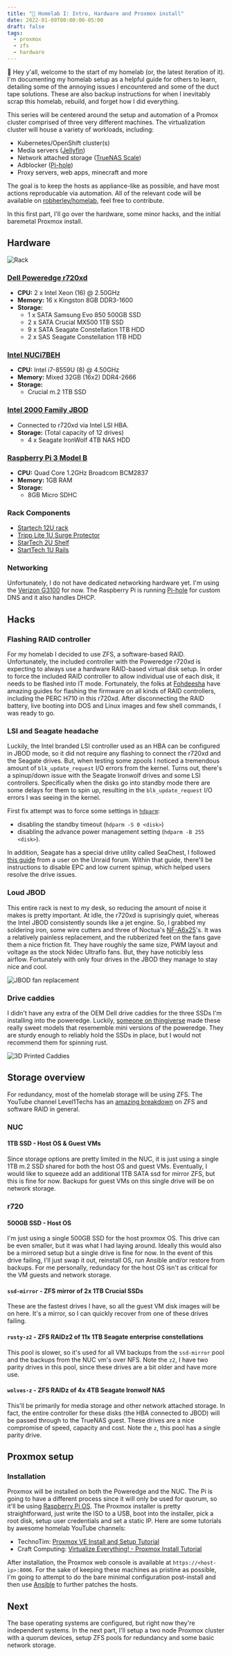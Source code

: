 ```yaml
---
title: "🏡 Homelab I: Intro, Hardware and Proxmox install"
date: 2022-01-09T00:00:00-05:00
draft: false
tags:
  - proxmox
  - zfs
  - hardware
---
```


👋 Hey y'all, welcome to the start of my homelab (or, the latest iteration of it). I'm documenting my homelab setup as a helpful guide for others to learn, detailing some of the annoying issues I encountered and some of the duct tape solutions. These are also backup instructions for when I inevitably scrap this homelab, rebuild, and forget how I did everything.

This series will be centered around the setup and automation of a Promox cluster comprised of three very different machines. The virtualization cluster will house a variety of workloads, including:

- Kubernetes/OpenShift cluster(s)
- Media servers ([Jellyfin](https://jellyfin.org/))
- Network attached storage ([TrueNAS Scale](https://www.truenas.com/truenas-scale/))
- Adblocker ([Pi-hole](https://pi-hole.net/))
- Proxy servers, web apps, minecraft and more

The goal is to keep the hosts as appliance-like as possible, and have most actions reproducable via automation. All of the relevant code will be available on [robherley/homelab](https://github.com/robherley/homelab), feel free to contribute.

In this first part, I'll go over the hardware, some minor hacks, and the initial baremetal Proxmox install.

## Hardware

![Rack](/content/homelab/rack.png)

### [Dell Poweredge r720xd](https://www.dell.com/en-us/work/shop/productdetailstxn/poweredge-r720xd)
  - **CPU:** 2 x Intel Xeon (16) @ 2.50GHz
  - **Memory:** 16 x Kingston 8GB DDR3-1600
  - **Storage:**
    - 1 x SATA Samsung Evo 850 500GB SSD
    - 2 x SATA Crucial MX500 1TB SSD
    - 9 x SATA Seagate Constellation 1TB HDD
    - 2 x SAS Seagate Constellation 1TB HDD

### [Intel NUCi7BEH](https://www.intel.com/content/www/us/en/products/sku/126140/intel-nuc-kit-nuc8i7beh/specifications.html)
  - **CPU:** Intel i7-8559U (8) @ 4.50GHz
  - **Memory:** Mixed 32GB (16x2) DDR4-2666
  - **Storage:**
    - Crucial m.2 1TB SSD

### [Intel 2000 Family JBOD](https://www.intel.com/content/dam/support/us/en/documents/server-products/server-systems/JBOD%20HWG_v.1.42.pdf)
  - Connected to r720xd via Intel LSI HBA.
  - **Storage:** (Total capacity of 12 drives)
    - 4 x Seagate IronWolf 4TB NAS HDD

### [Raspberry Pi 3 Model B](https://www.raspberrypi.com/products/raspberry-pi-3-model-b/)
  - **CPU:** Quad Core 1.2GHz Broadcom BCM2837
  - **Memory:** 1GB RAM
  - **Storage:**
    - 8GB Micro SDHC

### Rack Components
- [Startech 12U rack](https://www.startech.com/en-us/server-management/4postrack12u)
- [Tripp Lite 1U Surge Protector](https://www.amazon.com/dp/B00006B83A)
- [StarTech 2U Shelf](https://www.amazon.com/dp/B008X3JHJQ)
- [StartTech 1U Rails](https://www.amazon.com/dp/B0060RUVBA)

### Networking

Unfortunately, I do not have dedicated networking hardware yet. I'm using the [Verizon G3100](https://www.verizon.com/home/accessories/fios-router/) for now. The Raspberry Pi is running [Pi-hole](https://pi-hole.net/) for custom DNS and it also handles DHCP.

## Hacks

### Flashing RAID controller

For my homelab I decided to use ZFS, a software-based RAID. Unfortunately, the included controller with the Poweredge r720xd is expecting to always use a hardware RAID-based virtual disk setup. In order to force the included RAID controller to allow individual use of each disk, it needs to be flashed into IT mode. Fortunately, the folks at [Fohdeesha](https://fohdeesha.com/docs/perc.html) have amazing guides for flashing the firmware on all kinds of RAID controllers, including the PERC H710 in this r720xd. After disconnecting the RAID battery, live booting into DOS and Linux images and few shell commands, I was ready to go.

### LSI and Seagate headache

Luckily, the Intel branded LSI controller used as an HBA can be configured in JBOD mode, so it did not require any flashing to connect the r720xd and the Seagate drives. But, when testing some zpools I noticed a tremendous amount of `blk_update_request` I/O errors from the kernel. Turns out, there's a spinup/down issue with the Seagate Ironwolf drives and some LSI controllers. Specifically when the disks go into standby mode there are some delays for them to spin up, resulting in the `blk_update_request` I/O errors I was seeing in the kernel.

First fix attempt was to force some settings in [`hdparm`](https://wiki.archlinux.org/title/Hdparm):
- disabling the standby timeout (`hdparm -S 0 <disk>`)
- disabling the advance power management setting (`hdparm -B 255 <disk>`).

In addition, Seagate has a special drive utility called SeaChest, I followed [this guide](https://forums.unraid.net/topic/103938-69x-lsi-controllers-ironwolf-disks-disabling-summary-fix/)
from a user on the Unraid forum. Within that guide, there'll be instructions to disable EPC and low current spinup, which helped users resolve the drive issues.

### Loud JBOD

This entire rack is next to my desk, so reducing the amount of noise it makes is pretty important. At idle, the r720xd is suprisingly quiet, whereas the Intel JBOD consistently sounds like a jet engine. So, I grabbed my soldering iron, some wire cutters and three of Noctua's [NF-A6x25](https://noctua.at/en/nf-a6x25-pwm)'s. It was a relatively painless replacement, and the rubberized feet on the fans gave them a nice friction fit. They have roughly the same size, PWM layout and voltage as the stock Nidec Ultraflo fans. But, they have noticibly less airflow. Fortunately with only four drives in the JBOD they manage to stay nice and cool.

![JBOD fan replacement](/content/homelab/jbod_fans.png)

### Drive caddies

I didn't have any extra of the OEM Dell drive caddies for the three SSDs I'm installing into the poweredge. Luckily, [someone on thingiverse](https://www.thingiverse.com/thing:2491236/) made these really sweet models that resememble mini versions of the poweredge. They are sturdy enough to reliably hold the SSDs in place, but I would not recommend them for spinning rust.

![3D Printed Caddies](/content/homelab/caddies.png)

## Storage overview

For redundancy, most of the homelab storage will be using ZFS. The YouTube channel Level1Techs has an [amazing breakdown](https://www.youtube.com/watch?v=uBfXdJGmWoM) on ZFS and software RAID in general.

### NUC

#### 1TB SSD - Host OS & Guest VMs

Since storage options are pretty limited in the NUC, it is just using a single 1TB m.2 SSD shared for both the host OS and guest VMs. Eventually, I would like to squeeze add an additional 1TB SATA ssd for mirror ZFS, but this is fine for now. Backups for guest VMs on this single drive will be on network storage.

### r720

#### 500GB SSD - Host OS

I'm just using a single 500GB SSD for the host proxmox OS. This drive can be even smaller, but it was what I had laying around. Ideally this would also be a mirrored setup but a single drive is fine for now. In the event of this drive failing, I'll just swap it out, reinstall OS, run Ansible and/or restore from backups. For me personally, redundacy for the host OS isn't as critical for the VM guests and network storage.

#### `ssd-mirror` - ZFS mirror of 2x 1TB Crucial SSDs

These are the fastest drives I have, so all the guest VM disk images will be on here. It's a mirror, so I can quickly recover from one of these drives failing.

#### `rusty-z2` - ZFS RAIDz2 of 11x 1TB Seagate enterprise constellations

This pool is slower, so it's used for all VM backups from the `ssd-mirror` pool and the backups from the NUC vm's over NFS. Note the `z2`, I have two parity drives in this pool, since these drives are a bit older and have more use.

#### `wolves-z` - ZFS RAIDz of 4x 4TB Seagate Ironwolf NAS

This'll be primarily for media storage and other network attached storage. In fact, the entire controller for these disks (the HBA connected to JBOD) will be passed through to the TrueNAS guest. These drives are a nice compromise of speed, capacity and cost. Note the `z`, this pool has a single parity drive.

## Proxmox setup

### Installation

Proxmox will be installed on both the Poweredge and the NUC. The Pi is going to have a different process since it will only be used for quorum, so it'll be using [Raspberry Pi OS](https://www.raspberrypi.com/software/). The Proxmox installer is pretty straightforward, just write the ISO to a USB, boot into the installer, pick a root disk, setup user credentials and set a static IP. Here are some tutorials by awesome homelab YouTube channels:

- TechnoTim: [Proxmox VE Install and Setup Tutorial](https://www.youtube.com/watch?v=7OVaWaqO2aU)
- Craft Computing: [Virtualize Everything! - Proxmox Install Tutorial](https://www.youtube.com/watch?v=azORbxrItOo)

After installation, the Proxmox web console is available at `https://<host-ip>:8006`. For the sake of keeping these machines as pristine as possible, I'm going to attempt to do the bare minimal configuration post-install and then use [Ansible](https://www.ansible.com/) to further patches the hosts.

## Next

The base operating systems are configured, but right now they're independent systems. In the next part, I'll setup a two node Proxmox cluster with a quorum devices, setup ZFS pools for redundancy and some basic network storage.
